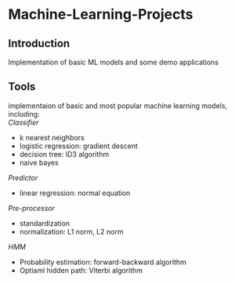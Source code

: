 # Machine-Learning-Projects
## Introduction
Implementation of basic ML models and some demo applications
## Tools
implementaion of basic and most popular machine learning models, including:  
*Classifier*
+ k nearest neighbors  
+ logistic regression: gradient descent  
+ decision tree: ID3 algorithm  
+ naive bayes  

*Predictor*  
+ linear regression: normal equation  

*Pre-processor*  
+ standardization  
+ normalization: L1 norm, L2 norm  

*HMM*  
+ Probability estimation: forward-backward algorithm  
+ Optiaml hidden path: Viterbi algorithm  
